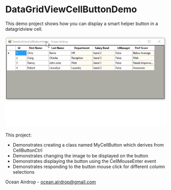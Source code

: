 # DataGridViewCellButtonDemo
This demo project shows how you can display a smart helper button in a datagridview cell.

![alt tag](https://raw.githubusercontent.com/OceanAirdrop/DataGridViewCellButtonDemo/master/gifdemo.gif)


This project:

* Demonstrates creating a class named MyCellButton which derives from CellButtonCtrl
* Demonstrates changing the image to be displayed on the button
* Demonstrates displaying the button using the CellMouseEnter event
* Demonstrates responding to the button mouse click for different column selections

Ocean Airdrop - ocean.airdrop@gmail.com
